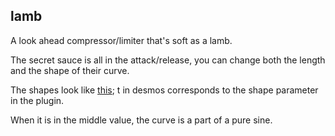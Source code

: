 ## lamb


A look ahead compressor/limiter that's soft as a lamb. 

The secret sauce is all in the attack/release,
you can change both the length and the shape of their curve.

The shapes look like [this](https://www.desmos.com/calculator/iuvx0mrsyi); t in desmos corresponds to the shape parameter in the plugin.

When it is in the middle value, the curve is a part of a pure sine. 
